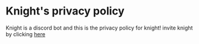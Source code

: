 # Knight's privacy policy
Knight is a discord bot and this is the privacy policy for knight!
invite knight by clicking [here](https://shorturl.at/ghuDE)
